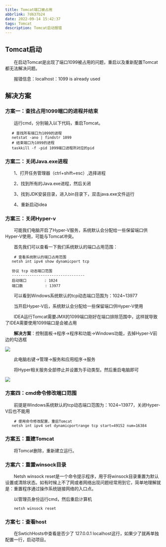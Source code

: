 ```yaml
---
title: Tomcat端口被占用
abbrlink: 7d637b24
date: 2022-09-14 15:42:37
tags: Tomcat
description: Tomcat启动报错
---
```

## Tomcat启动
&emsp;&emsp;在启动Tomcat是出现了端口1099被占用的问题，重启以及重新配置Tomcat都无法解决问题。

&emsp;&emsp;报错信息：localhost：1099 is already used

## 解决方案
### 方案一：查找占用1099端口的进程并结束
&emsp;&emsp;运行cmd，分别输入以下代码，重启Tomcat。
```
   # 查找所有端口为1099的进程
   netstat -ano | findstr 1099
   # 结束端口为1099的进程
   taskkill -f -pid 1099端口进程所对应的pid
   ```
### 方案二：关闭Java.exe进程
&emsp;&emsp;1、打开任务管理器（ctrl+shift+esc）,选择进程

&emsp;&emsp;2、找到所有的Java.exe进程，然后关闭

&emsp;&emsp;3、找到JDK安装目录，进入bin目录下，双击java.exe文件运行

&emsp;&emsp;4、重新启动idea

### 方案三：关闭Hyper-v

&emsp;&emsp;可能我们电脑开启了Hyper-V服务，系统默认会分配给一些保留端口供Hyper-V使用，可能与Tomcat冲突。

&emsp;&emsp;首先我们可以查看一下我们系统默认的端口占用范围：

```
    # 查看系统默认的端口占用范围
   netsh int ipv4 show dynamicport tcp
   ```
```
   协议 tcp 动态端口范围
   ---------------------------------
   启动端口        : 1024
   端口数          : 13977
   ```
&emsp;&emsp;可以看到Windows系统默认的tcp动态端口范围为：1024~13977

&emsp;&emsp;当开启Hyper-V后，系统默认会分配给一些保留端口供Hyper-V使用

&emsp;&emsp;IDEA运行Tomcat需要JMX的1099端口刚好在端口排除范围中，这样就导致了IDEA需要使用1099端口是会被占用

&emsp;&emsp;**解决方案**：控制面板->程序->程序和功能->Windows功能，去掉Hyper-V前边的勾选框

![](/img/微信图片_20220914183905.jpg)

&emsp;&emsp;此电脑右键->管理->服务和应用程序->服务

&emsp;&emsp;将Hyper相关服务全部停止并设置为手动类型。然后重启电脑即可

![](/img/微信图片_20220914190309.jpg)

### 方案四：cmd命令修改端口范围

&emsp;&emsp;前提是Windows系统默认的tcp动态端口范围为：1024~13977，关闭Hyper-V后也不能用
```
    # 使用命令修改配置，重启Tomcat
   netsh int ipv4 set dynamicportrange tcp start=49152 num=16384
   ```

### 方案五：重建Tomcat
&emsp;&emsp;将Tomcat删除，重新建立运行。

### 方案六：重置winsock目录

&emsp;&emsp;Netsh winsock reset是一个命令提示程序，用于将winsock目录重置为默认设置或清除状态。如有时候上不了网或者网络出现问题经常用到它，简单地理解就是：重置程序通过操作系统链接网络的入口点。

&emsp;&emsp;以管理员身份运行cmd，然后重启计算机 
```
    netsh winsock reset
   ```

### 方案七：查看host
&emsp;&emsp;在SwtichHosts中查看是否少了 127.0.0.1 localhost这行，如果少了就再单独配置一行，启动项目。